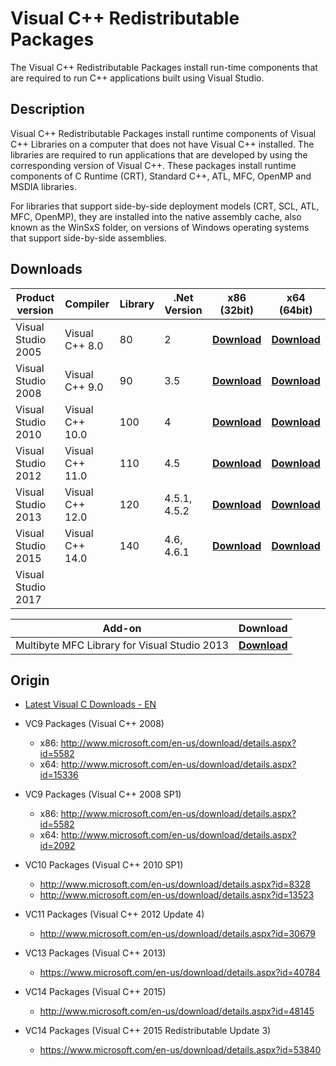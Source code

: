# Visual C++ Redistributable Packages

The Visual C++ Redistributable Packages install run-time components that are required to run C++ applications built using Visual Studio.

## Description

Visual C++ Redistributable Packages install runtime components of Visual C++ Libraries on a computer that does not have Visual C++ installed. 
The libraries are required to run applications that are developed by using the corresponding version of Visual C++.
These packages install runtime components of C Runtime (CRT), Standard C++, ATL, MFC, OpenMP and MSDIA libraries. 

For libraries that support side-by-side deployment models (CRT, SCL, ATL, MFC, OpenMP), 
they are installed into the native assembly cache, also known as the WinSxS folder, 
on versions of Windows operating systems that support side-by-side assemblies.

## Downloads

|  Product version   |    Compiler     | Library | .Net Version | x86 (32bit)      | x64 (64bit)      |
|--------------------|-----------------|---------|--------------|------------------|------------------|
| Visual Studio 2005 | Visual C++ 8.0  |      80 | 2            | **[Download]()** | **[Download]()** |
| Visual Studio 2008 | Visual C++ 9.0  |      90 | 3.5          | **[Download]()** | **[Download]()** |
| Visual Studio 2010 | Visual C++ 10.0 |     100 | 4            | **[Download]()** | **[Download]()** |
| Visual Studio 2012 | Visual C++ 11.0 |     110 | 4.5          | **[Download]()** | **[Download]()** |
| Visual Studio 2013 | Visual C++ 12.0 |     120 | 4.5.1, 4.5.2 | **[Download]()** | **[Download]()** |
| Visual Studio 2015 | Visual C++ 14.0 |     140 | 4.6, 4.6.1   | **[Download]()** | **[Download]()** |
| Visual Studio 2017 |                 |         |              |                  |                  |


| Add-on  | Download |
|---------|----------|
|Multibyte MFC Library for Visual Studio 2013 | [**Download**](https://www.microsoft.com/en-in/download/details.aspx?id=40770)|

## Origin

- [Latest Visual C Downloads - EN](https://support.microsoft.com/en-us/help/2977003/the-latest-supported-visual-c-downloads)

- VC9 Packages (Visual C++ 2008)
  - x86: http://www.microsoft.com/en-us/download/details.aspx?id=5582 
  - x64: http://www.microsoft.com/en-us/download/details.aspx?id=15336  
- VC9 Packages (Visual C++ 2008 SP1)
  - x86: http://www.microsoft.com/en-us/download/details.aspx?id=5582
  - x64: http://www.microsoft.com/en-us/download/details.aspx?id=2092
- VC10 Packages (Visual C++ 2010 SP1)
  - http://www.microsoft.com/en-us/download/details.aspx?id=8328
  - http://www.microsoft.com/en-us/download/details.aspx?id=13523
- VC11 Packages (Visual C++ 2012 Update 4)  
  - http://www.microsoft.com/en-us/download/details.aspx?id=30679
- VC13 Packages (Visual C++ 2013)  
  - https://www.microsoft.com/en-us/download/details.aspx?id=40784
- VC14 Packages (Visual C++ 2015)
  - http://www.microsoft.com/en-us/download/details.aspx?id=48145
- VC14 Packages (Visual C++ 2015 Redistributable Update 3)
  - https://www.microsoft.com/en-us/download/details.aspx?id=53840
